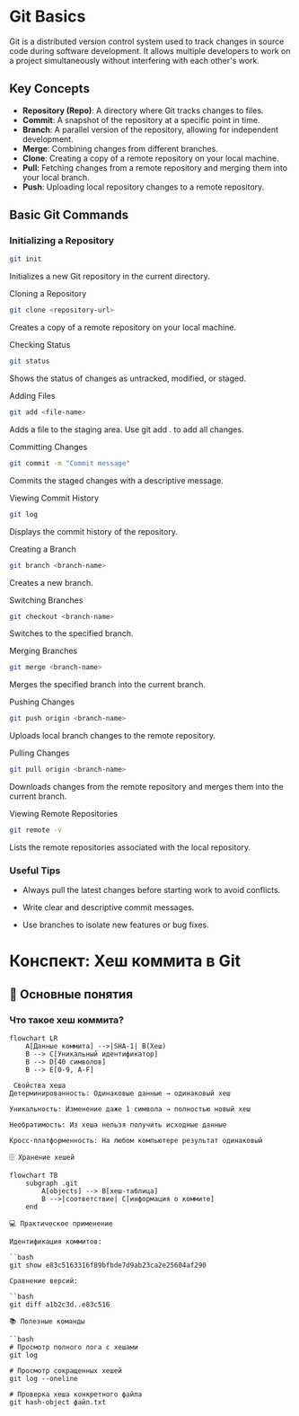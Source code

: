 
# Git Basics

Git is a distributed version control system used to track changes in source code during software development. It allows multiple developers to work on a project simultaneously without interfering with each other's work.

## Key Concepts

- **Repository (Repo)**: A directory where Git tracks changes to files.
- **Commit**: A snapshot of the repository at a specific point in time.
- **Branch**: A parallel version of the repository, allowing for independent development.
- **Merge**: Combining changes from different branches.
- **Clone**: Creating a copy of a remote repository on your local machine.
- **Pull**: Fetching changes from a remote repository and merging them into your local branch.
- **Push**: Uploading local repository changes to a remote repository.

## Basic Git Commands

### Initializing a Repository
```bash
git init
```
Initializes a new Git repository in the current directory.

Cloning a Repository
```bash
git clone <repository-url>
```
Creates a copy of a remote repository on your local machine.

Checking Status
```bash
git status
```
Shows the status of changes as untracked, modified, or staged.

Adding Files
```bash
git add <file-name>
```
Adds a file to the staging area. Use git add . to add all changes.

Committing Changes
```bash
git commit -m "Commit message"
```
Commits the staged changes with a descriptive message.

Viewing Commit History
```bash
git log
```
Displays the commit history of the repository.

Creating a Branch
```bash
git branch <branch-name>
```
Creates a new branch.

Switching Branches
```bash
git checkout <branch-name>
```
Switches to the specified branch.

Merging Branches
```bash
git merge <branch-name>
```
Merges the specified branch into the current branch.

Pushing Changes
```bash
git push origin <branch-name>
```
Uploads local branch changes to the remote repository.

Pulling Changes
```bash
git pull origin <branch-name>
```
Downloads changes from the remote repository and merges them into the current branch.

Viewing Remote Repositories
```bash
git remote -v
```
Lists the remote repositories associated with the local repository.

### Useful Tips


- Always pull the latest changes before starting work to avoid conflicts.

- Write clear and descriptive commit messages.

- Use branches to isolate new features or bug fixes.

# Конспект: Хеш коммита в Git

## 📌 Основные понятия

### Что такое хеш коммита?
```mermaid
flowchart LR
    A[Данные коммита] -->|SHA-1| B(Хеш)
    B --> C[Уникальный идентификатор]
    B --> D[40 символов]
    B --> E[0-9, A-F]

 Свойства хеша
Детерминированность: Одинаковые данные → одинаковый хеш

Уникальность: Изменение даже 1 символа → полностью новый хеш

Необратимость: Из хеша нельзя получить исходные данные

Кросс-платформенность: На любом компьютере результат одинаковый

🗄️ Хранение хешей

flowchart TB
    subgraph .git
        A[objects] --> B[хеш-таблица]
        B -->|соответствие| C[информация о коммите]
    end

💻 Практическое применение

Идентификация коммитов:

``bash
git show e83c5163316f89bfbde7d9ab23ca2e25604af290

Сравнение версий:

``bash
git diff a1b2c3d..e83c516

📚 Полезные команды

``bash
# Просмотр полного лога с хешами
git log

# Просмотр сокращенных хешей
git log --oneline

# Проверка хеша конкретного файла
git hash-object файл.txt

